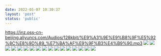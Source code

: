```yaml
---
date: 2022-05-07 10:30:37
layout: 'post'
status: 'public'
---
```

https://inz.oss-cn-beijing.aliyuncs.com/Audios/128kbit/%E9%A3%9E%E9%B8%9F%E5%92%8C%E8%9D%89_%E7%BA%AF%E9%9F%B3%E4%B9%90.mp3
![](https://inz.oss-cn-beijing.aliyuncs.com/Images/Words_pictures/001.png)
![](https://inz.oss-cn-beijing.aliyuncs.com/Images/Words_pictures/002.png)
![](https://inz.oss-cn-beijing.aliyuncs.com/Images/Words_pictures/003.png)
![](https://inz.oss-cn-beijing.aliyuncs.com/Images/Words_pictures/004.png)
![](https://inz.oss-cn-beijing.aliyuncs.com/Images/Words_pictures/005.png)
![](https://inz.oss-cn-beijing.aliyuncs.com/Images/Words_pictures/006.png)
![](https://inz.oss-cn-beijing.aliyuncs.com/Images/Words_pictures/007.png)
![](https://inz.oss-cn-beijing.aliyuncs.com/Images/Words_pictures/008.png)
![](https://inz.oss-cn-beijing.aliyuncs.com/Images/Words_pictures/009.png)
![](https://inz.oss-cn-beijing.aliyuncs.com/Images/Words_pictures/010.png)
![](https://inz.oss-cn-beijing.aliyuncs.com/Images/Words_pictures/013.png)
![](https://inz.oss-cn-beijing.aliyuncs.com/Images/Words_pictures/014.png)
![](https://inz.oss-cn-beijing.aliyuncs.com/Images/Words_pictures/015.png)
![](https://inz.oss-cn-beijing.aliyuncs.com/Images/Words_pictures/016.png)
![](https://inz.oss-cn-beijing.aliyuncs.com/Images/Words_pictures/017.png)
![](https://inz.oss-cn-beijing.aliyuncs.com/Images/Words_pictures/019.png)
![](https://inz.oss-cn-beijing.aliyuncs.com/Images/Words_pictures/020.png)
